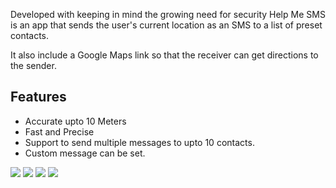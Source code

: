 
Developed with keeping in mind the growing need for security Help Me SMS is an app that sends the user's current location as an SMS to a list of preset contacts. 

It also include a Google Maps link so that the receiver can get directions to the sender.

## Features
- Accurate upto 10 Meters
- Fast and Precise
- Support to send multiple messages to upto 10 contacts.
- Custom message can be set.

![](https://github.com/GauravKanted/Help-Me-SMS/blob/master/Screenshots/SS1.jpeg)
![](https://github.com/GauravKanted/Help-Me-SMS/blob/master/Screenshots/SS2.jpeg)
![](https://github.com/GauravKanted/Help-Me-SMS/blob/master/Screenshots/SS3.jpeg)
![](https://github.com/GauravKanted/Help-Me-SMS/blob/master/Screenshots/SS4.jpeg)

